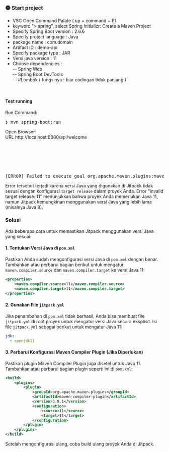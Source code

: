 ### 🟡 Start project
- VSC Open Command Palate ( up + command + P)
- keyword "> spring", select Spring Initializr: Create a Maven Project
- Specify Spring Boot version : 2.6.6
- Specify project language : Java
- package name : com.domain
- Artifact ID : demo-api
- Specify package type : JAR
- Versi java version : 11
- Choose dependencies : <br />
    -- Spring Web <br />
    -- Spring Boot DevTools <br />
    -- #Lombok ( fungsinya : biar codingan tidak panjang )

&nbsp;

#### Test running

Run Command:
<pre>
❯ mvn spring-boot:run
</pre>

Open Browser: <br />
URL http://localhost:8080/api/welcome


&nbsp;

&nbsp;

&nbsp;

<pre>
[ERROR] Failed to execute goal org.apache.maven.plugins:maven-compiler-plugin:3.8.1:compile (default-compile) on project test-welcome: Fatal error compiling: invalid target release: 11
</pre>

Error tersebut terjadi karena versi Java yang digunakan di Jitpack tidak sesuai dengan konfigurasi `target release` dalam proyek Anda. Error "invalid target release: 11" menunjukkan bahwa proyek Anda memerlukan Java 11, namun Jitpack kemungkinan menggunakan versi Java yang lebih lama (misalnya Java 8).

### Solusi
Ada beberapa cara untuk memastikan Jitpack menggunakan versi Java yang sesuai:

#### 1. Tentukan Versi Java di `pom.xml`
Pastikan Anda sudah mengonfigurasi versi Java di `pom.xml` dengan benar. Tambahkan atau perbarui bagian berikut untuk mengatur `maven.compiler.source` dan `maven.compiler.target` ke versi Java 11:

```xml
<properties>
    <maven.compiler.source>11</maven.compiler.source>
    <maven.compiler.target>11</maven.compiler.target>
</properties>
```

#### 2. Gunakan File `jitpack.yml`
Jika penambahan di `pom.xml` tidak berhasil, Anda bisa membuat file `jitpack.yml` di root proyek untuk mengatur versi Java secara eksplisit. Isi file `jitpack.yml` sebagai berikut untuk mengatur Java 11:

```yaml
jdk:
  - openjdk11
```

#### 3. Perbarui Konfigurasi Maven Compiler Plugin (Jika Diperlukan)
Pastikan plugin Maven Compiler Plugin juga disetel untuk Java 11. Tambahkan atau perbarui bagian plugin seperti ini di `pom.xml`:

```xml
<build>
    <plugins>
        <plugin>
            <groupId>org.apache.maven.plugins</groupId>
            <artifactId>maven-compiler-plugin</artifactId>
            <version>3.8.1</version>
            <configuration>
                <source>11</source>
                <target>11</target>
            </configuration>
        </plugin>
    </plugins>
</build>
```

Setelah mengonfigurasi ulang, coba build ulang proyek Anda di Jitpack.